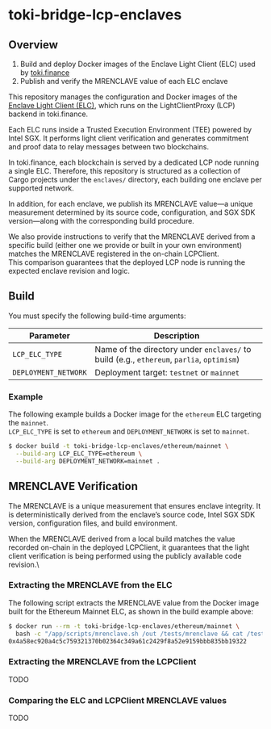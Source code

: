 # toki-bridge-lcp-enclaves

## Overview
1. Build and deploy Docker images of the Enclave Light Client (ELC) used by [toki.finance](https://toki.finance)
2. Publish and verify the MRENCLAVE value of each ELC enclave

This repository manages the configuration and Docker images of the [Enclave Light Client (ELC)](https://docs.lcp.network/protocol/elc/), which runs on the LightClientProxy (LCP) backend in toki.finance.

Each ELC runs inside a Trusted Execution Environment (TEE) powered by Intel SGX. It performs light client verification and generates commitment and proof data to relay messages between two blockchains.

In toki.finance, each blockchain is served by a dedicated LCP node running a single ELC. Therefore, this repository is structured as a collection of Cargo projects under the `enclaves/` directory, each building one enclave per supported network.

In addition, for each enclave, we publish its MRENCLAVE value—a unique measurement determined by its source code, configuration, and SGX SDK version—along with the corresponding build procedure.

We also provide instructions to verify that the MRENCLAVE derived from a specific build (either one we provide or built in your own environment) matches the MRENCLAVE registered in the on-chain LCPClient.  
This comparison guarantees that the deployed LCP node is running the expected enclave revision and logic.

## Build

You must specify the following build-time arguments:

| Parameter           | Description                                                                 |
|---------------------|-----------------------------------------------------------------------------|
| `LCP_ELC_TYPE`       | Name of the directory under `enclaves/` to build (e.g., `ethereum`, `parlia`, `optimism`) |
| `DEPLOYMENT_NETWORK`| Deployment target: `testnet` or `mainnet`                                   |

### Example

The following example builds a Docker image for the `ethereum` ELC targeting the `mainnet`.  
`LCP_ELC_TYPE` is set to `ethereum` and `DEPLOYMENT_NETWORK` is set to `mainnet`.

```bash
$ docker build -t toki-bridge-lcp-enclaves/ethereum/mainnet \
  --build-arg LCP_ELC_TYPE=ethereum \
  --build-arg DEPLOYMENT_NETWORK=mainnet .
```

## MRENCLAVE Verification
The MRENCLAVE is a unique measurement that ensures enclave integrity. It is deterministically derived from the enclave’s source code, Intel SGX SDK version, configuration files, and build environment.

When the MRENCLAVE derived from a local build matches the value recorded on-chain in the deployed LCPClient, it guarantees that the light client verification is being performed using the publicly available code revision.\

### Extracting the MRENCLAVE from the ELC
The following script extracts the MRENCLAVE value from the Docker image built for the Ethereum Mainnet ELC, as shown in the build example above:

```bash
$ docker run --rm -t toki-bridge-lcp-enclaves/ethereum/mainnet \
  bash -c "/app/scripts/mrenclave.sh /out /tests/mrenclave && cat /tests/mrenclave/mrenclave.txt"
0x4a58ec920a4c5c759321370b02364c349a61c2429f8a52e9159bbb835bb19322
```

### Extracting the MRENCLAVE from the LCPClient
TODO

### Comparing the ELC and LCPClient MRENCLAVE values
TODO